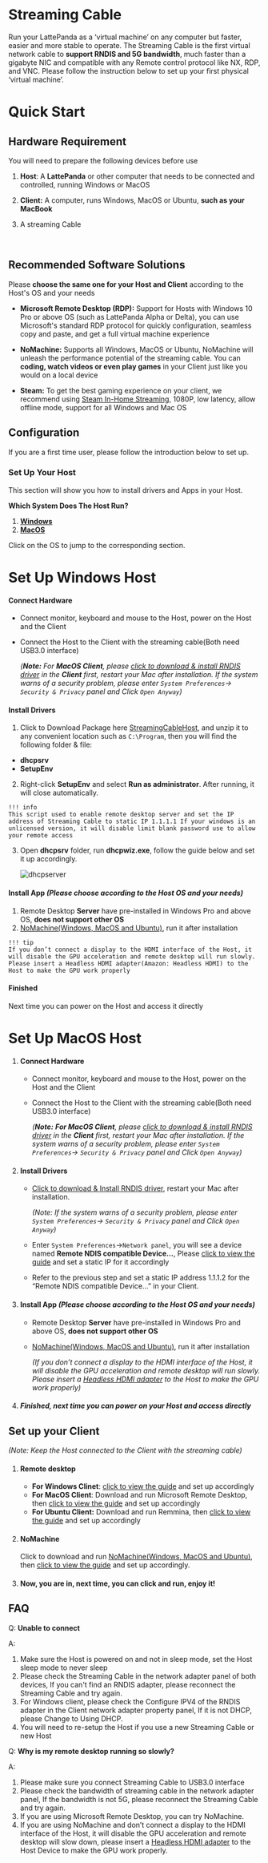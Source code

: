 # Streaming Cable

Run your LattePanda as a ‘virtual machine’ on any computer but faster, easier and more stable to operate. The Streaming Cable is the first virtual network cable to **support RNDIS and 5G bandwidth**, much faster than a gigabyte NIC and compatible with any Remote control protocol like NX, RDP, and VNC. Please follow the instruction below to set up your first physical ‘virtual machine’.



# Quick Start

## Hardware Requirement

You will need to prepare the following devices before use

1. **Host**: A **LattePanda** or other computer that needs to be connected and controlled, running Windows or MacOS

2. **Client:** A computer, runs Windows, MacOS or Ubuntu, **such as your MacBook**

3. A streaming Cable

   ​

## Recommended Software Solutions

Please **choose the same one for your Host and Client** according to the Host's OS and your needs

- **Microsoft Remote Desktop (RDP):** Support for Hosts with Windows 10 Pro or above OS (such as LattePanda Alpha or Delta), you can use Microsoft's standard RDP protocol for quickly configuration, seamless copy and paste, and get a full virtual machine experience


- **NoMachine:** Supports all Windows, MacOS or Ubuntu, NoMachine will unleash the performance potential of the streaming cable. You can **coding, watch videos or even play games** in your Client just like you would on a local device
- **Steam:** To get the best gaming experience on your client, we recommend using [Steam In-Home Streaming](https://store.steampowered.com/streaming/), 1080P, low latency, allow offline mode, support for all Windows and Mac OS




## Configuration 

If you are a first time user, please follow the introduction below to set up.

### Set Up Your Host

This section will show you how to install drivers and Apps in your Host.

**Which System Does The Host Run?** 

1. **[Windows]()**
2. **[MacOS]()**

Click on the OS to jump to the corresponding section.



# Set Up Windows Host

#### Connect Hardware

* Connect monitor, keyboard and mouse to the Host, power on the Host and the Client

- Connect the Host to the Client with the streaming cable(Both need USB3.0 interface)

  *(**Note:** For **MacOS Client**, please [click to download & install RNDIS driver](http://bit.ly/2A4f2xI) in the **Client** first, restart your Mac after installation. If the system warns of a security problem, please enter `System Preferences`-> `Security & Privacy` panel and Click `Open Anyway`)*

#### Install Drivers  

1. Click to Download Package here [StreamingCableHost](/assets/StreamingCable/StreamingCableHost.zip), and unzip it to any convenient location such as `C:\Program`, then you will find the following folder & file:

- **dhcpsrv**
- **SetupEnv**

2. Right-click **SetupEnv** and select **Run as administrator**. After running, it will close automatically.

```
!!! info
This script used to enable remote desktop server and set the IP address of Streaming Cable to static IP 1.1.1.1 If your windows is an unlicensed version, it will disable limit blank password use to allow your remote access
```

3. Open **dhcpsrv** folder,  run **dhcpwiz.exe**, follow the guide below and set it up accordingly.

   ![dhcpserver](https://raw.githubusercontent.com/LattePandaTeam/Docs/master/assets/StreamingCable/dhcpserver_setup.jpeg)

#### Install App *(Please choose according to the Host OS and your needs)*

1. Remote Desktop **Server** have pre-installed in Windows Pro and above OS, **does not support other OS**
2. [NoMachine(Windows, MacOS and Ubuntu)](https://www.nomachine.com/download), run it after installation

```
!!! tip
If you don’t connect a display to the HDMI interface of the Host, it will disable the GPU acceleration and remote desktop will run slowly. Please insert a Headless HDMI adapter(Amazon: Headless HDMI) to the Host to make the GPU work properly
```

#### Finished

Next time you can power on the Host and access it directly



# Set Up MacOS Host

1. #### Connect Hardware

   - Connect monitor, keyboard and mouse to the Host, power on the Host and the Client


   - Connect the Host to the Client with the streaming cable(Both need USB3.0 interface)

     *(**Note:** **For MacOS Client**, please [click to download & install RNDIS driver](http://bit.ly/2A4f2xI) in the **Client** first, restart your Mac after installation. If the system warns of a security problem, please enter `System Preferences`-> `Security & Privacy` panel and Click `Open Anyway`)*

2. #### Install Drivers 

   - [Click to download & Install RNDIS driver](http://bit.ly/2A4f2xI), restart your Mac after installation. 

      *(Note: If the system warns of a security problem, please enter `System Preferences`-> `Security & Privacy` panel and Click `Open Anyway`)*

   - Enter `System Preferences`->`Network panel`, you will see a device named **Remote NDIS compatible Device…**,  Please [click to view the guide](/assets/StreamingCable/macnetwork_setup.png) and set a static IP for it accordingly
   - Refer to the previous step and set a static IP address 1.1.1.2 for the “Remote NDIS compatible Device…”  in your Client.

3. #### Install App *(Please choose according to the Host OS and your needs)*

   - Remote Desktop **Server** have pre-installed in Windows Pro and above OS, **does not support other OS**

   - [NoMachine(Windows, MacOS and Ubuntu)](https://www.nomachine.com/download), run it after installation

      *(If you don’t connect a display to the HDMI interface of the Host, it will disable the GPU acceleration and remote desktop will run slowly.  Please insert a [Headless HDMI adapter](https://www.amazon.com/s/ref=nb_sb_noss?url=search-alias%3Daps&field-keywords=headless+HDMI+adapter) to the Host to make the GPU work properly)*

4. ##### Finished, next time you can power on your Host and access directly

## Set up your Client

*(Note: Keep the Host connected to the Client with the streaming cable)*

1. #### Remote desktop

   - **For Windows Clinet**:  [click to view the guide](/assets/StreamingCable/Winrdp_setup.jpeg) and set up accordingly
   - **For MacOS Client**: Download and run Microsoft Remote Desktop,  then [click to view the guide](/assets/StreamingCable/macrdp_setup.jpeg) and set up accordingly
   - **For Ubuntu Client:** Download and run Remmina,  then [click to view the guide](/assets/StreamingCable/Ubunturdp_setup.png) and set up accordingly

2. #### **NoMachine**

   Click to download and run [NoMachine(Windows, MacOS and Ubuntu)](https://www.nomachine.com/download),  then [click to view the guide](/assets/StreamingCable/NoMachine_setup.jpeg) and set up accordingly. 

3. #### **Now, you are in, next time, you can click and run, enjoy it!**




## FAQ

Q: **Unable to connect**

A: 

1. Make sure the Host is powered on and not in sleep mode, set the Host sleep mode to never sleep
2. Please check the Streaming Cable in the network adapter panel of both devices, If you can't find an RNDIS adapter, please reconnect the Streaming Cable and try again.
3. For Windows client, please check the Configure IPV4 of the RNDIS adapter in the Client network adapter property panel, If it is not DHCP, please Change to Using DHCP.
4. You will need to re-setup the Host if you use a new Streaming Cable or new Host 


Q: **Why is my remote desktop running so slowly?**

A:

1. Please make sure you connect Streaming Cable to USB3.0 interface
2. Please check the bandwidth of streaming cable in the network adapter panel, If the bandwidth is not 5G, please reconnect the Streaming Cable and try again.
3. If you are using Microsoft Remote Desktop, you can try NoMachine.
4. If you are using NoMachine and don’t connect a display to the HDMI interface of the Host,  it will disable the GPU acceleration  and remote desktop will slow down,  please insert a [Headless HDMI adapter](https://www.amazon.com/s/ref=nb_sb_noss?url=search-alias%3Daps&field-keywords=headless+HDMI+adapter) to the Host Device to make the GPU work properly.

​
